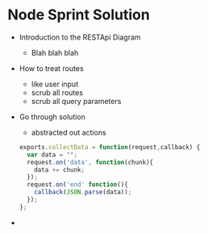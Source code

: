 # Node Sprint Solution

* Introduction to the RESTApi Diagram
  * Blah blah blah
* How to treat routes
  * like user input
  * scrub all routes
  * scrub all query parameters
* Go through solution
  * abstracted out actions

  ```js
  exports.collectData = function(request,callback) {
    var data = "";
    request.on('data', function(chunk){
      data += chunk;
    });
    request.on('end' function(){
      callback(JSON.parse(data));
    });
  };
  ```
* 
